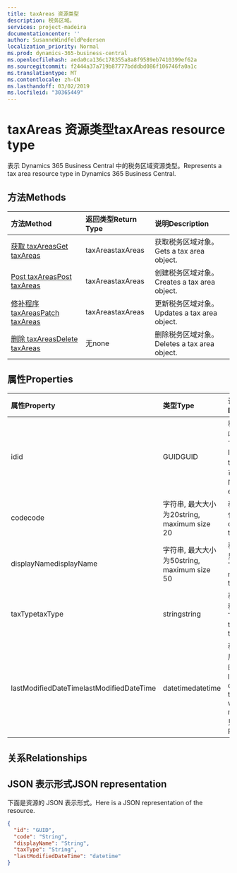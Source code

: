 ```yaml
---
title: taxAreas 资源类型
description: 税务区域。
services: project-madeira
documentationcenter: ''
author: SusanneWindfeldPedersen
localization_priority: Normal
ms.prod: dynamics-365-business-central
ms.openlocfilehash: aeda0ca136c178355a8a8f9589eb7410399ef62a
ms.sourcegitcommit: f2444a37a719b87777bdddbd086f106746fa0a1c
ms.translationtype: MT
ms.contentlocale: zh-CN
ms.lasthandoff: 03/02/2019
ms.locfileid: "30365449"
---
```

# <a name="taxareas-resource-type"></a><span data-ttu-id="4bd40-103">taxAreas 资源类型</span><span class="sxs-lookup"><span data-stu-id="4bd40-103">taxAreas resource type</span></span>
<span data-ttu-id="4bd40-104">表示 Dynamics 365 Business Central 中的税务区域资源类型。</span><span class="sxs-lookup"><span data-stu-id="4bd40-104">Represents a tax area resource type in Dynamics 365 Business Central.</span></span>

## <a name="methods"></a><span data-ttu-id="4bd40-105">方法</span><span class="sxs-lookup"><span data-stu-id="4bd40-105">Methods</span></span>
| <span data-ttu-id="4bd40-106">方法</span><span class="sxs-lookup"><span data-stu-id="4bd40-106">Method</span></span>       | <span data-ttu-id="4bd40-107">返回类型</span><span class="sxs-lookup"><span data-stu-id="4bd40-107">Return Type</span></span>  |<span data-ttu-id="4bd40-108">说明</span><span class="sxs-lookup"><span data-stu-id="4bd40-108">Description</span></span>|
|:---------------|:--------|:----------|
|[<span data-ttu-id="4bd40-109">获取 taxAreas</span><span class="sxs-lookup"><span data-stu-id="4bd40-109">Get taxAreas</span></span>](../api/dynamics-taxarea-get.md)|<span data-ttu-id="4bd40-110">taxAreas</span><span class="sxs-lookup"><span data-stu-id="4bd40-110">taxAreas</span></span>|<span data-ttu-id="4bd40-111">获取税务区域对象。</span><span class="sxs-lookup"><span data-stu-id="4bd40-111">Gets a tax area object.</span></span>|
|[<span data-ttu-id="4bd40-112">Post taxAreas</span><span class="sxs-lookup"><span data-stu-id="4bd40-112">Post taxAreas</span></span>](../api/dynamics-create-taxarea.md)|<span data-ttu-id="4bd40-113">taxAreas</span><span class="sxs-lookup"><span data-stu-id="4bd40-113">taxAreas</span></span>|<span data-ttu-id="4bd40-114">创建税务区域对象。</span><span class="sxs-lookup"><span data-stu-id="4bd40-114">Creates a tax area object.</span></span>|
|[<span data-ttu-id="4bd40-115">修补程序 taxAreas</span><span class="sxs-lookup"><span data-stu-id="4bd40-115">Patch taxAreas</span></span>](../api/dynamics-taxarea-update.md)|<span data-ttu-id="4bd40-116">taxAreas</span><span class="sxs-lookup"><span data-stu-id="4bd40-116">taxAreas</span></span>|<span data-ttu-id="4bd40-117">更新税务区域对象。</span><span class="sxs-lookup"><span data-stu-id="4bd40-117">Updates a tax area object.</span></span>|
|[<span data-ttu-id="4bd40-118">删除 taxAreas</span><span class="sxs-lookup"><span data-stu-id="4bd40-118">Delete taxAreas</span></span>](../api/dynamics-taxarea-delete.md)|<span data-ttu-id="4bd40-119">无</span><span class="sxs-lookup"><span data-stu-id="4bd40-119">none</span></span>|<span data-ttu-id="4bd40-120">删除税务区域对象。</span><span class="sxs-lookup"><span data-stu-id="4bd40-120">Deletes a tax area object.</span></span>|

## <a name="properties"></a><span data-ttu-id="4bd40-121">属性</span><span class="sxs-lookup"><span data-stu-id="4bd40-121">Properties</span></span>
| <span data-ttu-id="4bd40-122">属性</span><span class="sxs-lookup"><span data-stu-id="4bd40-122">Property</span></span>     | <span data-ttu-id="4bd40-123">类型</span><span class="sxs-lookup"><span data-stu-id="4bd40-123">Type</span></span>   |<span data-ttu-id="4bd40-124">说明</span><span class="sxs-lookup"><span data-stu-id="4bd40-124">Description</span></span>|
|:---------------|:--------|:----------|
|<span data-ttu-id="4bd40-125">id</span><span class="sxs-lookup"><span data-stu-id="4bd40-125">id</span></span>|<span data-ttu-id="4bd40-126">GUID</span><span class="sxs-lookup"><span data-stu-id="4bd40-126">GUID</span></span>|<span data-ttu-id="4bd40-127">税务区域的唯一 ID。</span><span class="sxs-lookup"><span data-stu-id="4bd40-127">The unique ID of the tax area.</span></span> <span data-ttu-id="4bd40-128">不可编辑。</span><span class="sxs-lookup"><span data-stu-id="4bd40-128">Non-editable.</span></span>|
|<span data-ttu-id="4bd40-129">code</span><span class="sxs-lookup"><span data-stu-id="4bd40-129">code</span></span>|<span data-ttu-id="4bd40-130">字符串, 最大大小为20</span><span class="sxs-lookup"><span data-stu-id="4bd40-130">string, maximum size 20</span></span>| <span data-ttu-id="4bd40-131">税务区域的代码。</span><span class="sxs-lookup"><span data-stu-id="4bd40-131">The code of the tax area.</span></span>|
|<span data-ttu-id="4bd40-132">displayName</span><span class="sxs-lookup"><span data-stu-id="4bd40-132">displayName</span></span>|<span data-ttu-id="4bd40-133">字符串, 最大大小为50</span><span class="sxs-lookup"><span data-stu-id="4bd40-133">string, maximum size 50</span></span>| <span data-ttu-id="4bd40-134">税务区域的显示名称。</span><span class="sxs-lookup"><span data-stu-id="4bd40-134">The display name of the tax area.</span></span>|
|<span data-ttu-id="4bd40-135">taxType</span><span class="sxs-lookup"><span data-stu-id="4bd40-135">taxType</span></span>|<span data-ttu-id="4bd40-136">string</span><span class="sxs-lookup"><span data-stu-id="4bd40-136">string</span></span>|<span data-ttu-id="4bd40-137">税务区域的税金类型。</span><span class="sxs-lookup"><span data-stu-id="4bd40-137">The tax type of the tax area.</span></span>|
|<span data-ttu-id="4bd40-138">lastModifiedDateTime</span><span class="sxs-lookup"><span data-stu-id="4bd40-138">lastModifiedDateTime</span></span>|<span data-ttu-id="4bd40-139">datetime</span><span class="sxs-lookup"><span data-stu-id="4bd40-139">datetime</span></span>|<span data-ttu-id="4bd40-140">税区域的最后修改日期时间。</span><span class="sxs-lookup"><span data-stu-id="4bd40-140">The last datetime the tax area was modified.</span></span> <span data-ttu-id="4bd40-141">只读。</span><span class="sxs-lookup"><span data-stu-id="4bd40-141">Read-Only.</span></span>|

## <a name="relationships"></a><span data-ttu-id="4bd40-142">关系</span><span class="sxs-lookup"><span data-stu-id="4bd40-142">Relationships</span></span>

## <a name="json-representation"></a><span data-ttu-id="4bd40-143">JSON 表示形式</span><span class="sxs-lookup"><span data-stu-id="4bd40-143">JSON representation</span></span>

<span data-ttu-id="4bd40-144">下面是资源的 JSON 表示形式。</span><span class="sxs-lookup"><span data-stu-id="4bd40-144">Here is a JSON representation of the resource.</span></span>


```json
{
  "id": "GUID",
  "code": "String",
  "displayName": "String",
  "taxType": "String",
  "lastModifiedDateTime": "datetime"
}
```


